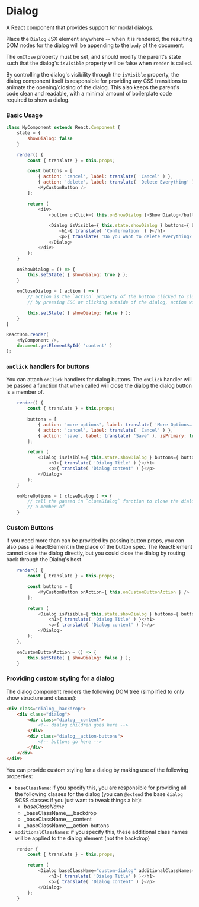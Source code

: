 Dialog
======

A React component that provides support for modal dialogs.

Place the `Dialog` JSX element anywhere -- when it is rendered, the resulting DOM nodes for the dialog will be
appending to the `body` of the document.

The `onClose` property must be set, and should modify the parent's state such that the dialog's `isVisible` property
will be false when `render` is called.

By controlling the dialog's visibility through the `isVisible` property, the dialog component itself is responsible for
providing any CSS transitions to animate the opening/closing of the dialog. This also keeps the parent's code clean and
readable, with a minimal amount of boilerplate code required to show a dialog.

### Basic Usage

```js
class MyComponent extends React.Component {
	state = {
		showDialog: false
	}

	render() {
		const { translate } = this.props;

		const buttons = [
			{ action: 'cancel', label: translate( 'Cancel' ) },
			{ action: 'delete', label: translate( 'Delete Everything' ), isPrimary: true },
			<MyCustomButton />
		];

		return (
			<div>
				<button onClick={ this.onShowDialog }>Show Dialog</button>

				<Dialog isVisible={ this.state.showDialog } buttons={ buttons } onClose={ this.onCloseDialog }>
					<h1>{ translate( 'Confirmation' ) }</h1>
					<p>{ translate( 'Do you want to delete everything?' ) }</p>
				</Dialog>
			</div>
		);
	}

	onShowDialog = () => {
		this.setState( { showDialog: true } );
	}

	onCloseDialog = ( action ) => {
		// action is the `action` property of the button clicked to close the dialog. If the dialog is closed
		// by pressing ESC or clicking outside of the dialog, action will be `undefined`

		this.setState( { showDialog: false } );
	}
}

ReactDom.render(
	<MyComponent />,
	document.getElementById( 'content' )
);
```

### `onClick` handlers for buttons

You can attach `onClick` handlers for dialog buttons. The `onClick` handler will be passed a function that when
called will close the dialog the dialog button is a member of.

```js
	render() {
		const { translate } = this.props;

		buttons = [
			{ action: 'more-options', label: translate( 'More Options…' ), onClick: this.onMoreOptions },
			{ action: 'cancel', label: translate( 'Cancel' ) },
			{ action: 'save', label: translate( 'Save' ), isPrimary: true }
		];

		return (
			<Dialog isVisible={ this.state.showDialog } buttons={ buttons } onClose={ this.onCloseDialog }>
				<h1>{ translate( 'Dialog Title' ) }</h1>
				<p>{ translate( 'Dialog content' ) }</p>
			</Dialog>
		);
	}

	onMoreOptions = ( closeDialog ) => {
		// call the passed in `closeDialog` function to close the dialog the dialog button is
		// a member of
	}
```

### Custom Buttons

If you need more than can be provided by passing button props, you can also pass a ReactElement in the place of
the button spec. The ReactElement cannot close the dialog directly, but you could close the dialog by routing back
through the Dialog's host.

```js
	render() {
		const { translate } = this.props;

		const buttons = [
			<MyCustomButton onAction={ this.onCustomButtonAction } />
		];

		return (
			<Dialog isVisible={ this.state.showDialog } buttons={ buttons } onClose={ this.onCloseDialog }>
				<h1>{ translate( 'Dialog Title' ) }</h1>
				<p>{ translate( 'Dialog content' ) }</p>
			</Dialog>
		);
	},

	onCustomButtonAction = () => {
		this.setState( { showDialog: false } );
	}

```

### Providing custom styling for a dialog

The dialog component renders the following DOM tree (simplified to only show structure and classes):

```html
<div class="dialog__backdrop">
	<div class="dialog">
		<div class="dialog__content">
			<!-- dialog children goes here -->
		</div>
		<div class="dialog__action-buttons">
			<!-- buttons go here -->
		</div>
	</div>
</div>
```

You can provide custom styling for a dialog by making use of the following properties:

- `baseClassName`: if you specify this, you are responsible for providing all the following classes for the dialog (you
can `@extend` the base `dialog` SCSS classes if you just want to tweak things a bit):
    - _baseClassName_
    - _baseClassName___backdrop
    - _baseClassName___content
    - _baseClassName___action-buttons
- `additionalClassNames`: if you specify this, these additional class names will be applied to the dialog element
(not the backdrop)

```js
	render {
		const { translate } = this.props;

		return (
			<Dialog baseClassName="custom-dialog" additionalClassNames="critical error" isVisible={ this.state.showDialog } onClose={ this.onCloseDialog }>
				<h1>{ translate( 'Dialog Title' ) }</h1>
				<p>{ translate( 'Dialog content' ) }</p>
			</Dialog>
		);
	}
```
